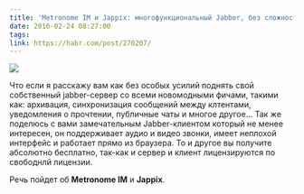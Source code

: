 ```yaml
---
title: 'Metronome IM и Jappix: многофункциональный Jabber, без сложностей в настройке'
date: 2016-02-24 08:27:00
tags:
link: https://habr.com/post/270207/
---
```


![](https://habrastorage.org/getpro/habr/post_images/d27/fd5/390/d27fd53901887adb98471de642665d58.png)

Что если я расскажу вам как без особых усилий поднять свой собственный jabber-сервер со всеми новомодными фичами, такими как: архивация, синхронизация сообщений между клтентами, уведомления о прочтении, публичные чаты и многое другое…
Так же поделюсь с вами замечательным Jabber-клиентом который не менее интересен, он поддерживает аудио и видео звонки, имеет неплохой интерфейс и работает прямо из браузера.
То и другое вы получите абсолютно бесплатно, так-как и сервер и клиент лицензируются по свободнлй лицензии.

Речь пойдет об **Metronome IM** и **Jappix**.
<!-- more -->
